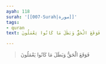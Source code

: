 ```yaml
---
ayah: 118
surah: '[[007-Surah|سورة]]'
tags:
- quran
text: فَوَقَعَ الْحَقُّ وَبَطَلَ مَا كَانُوا يَعْمَلُونَ

---
```

> فَوَقَعَ الْحَقُّ وَبَطَلَ مَا كَانُوا يَعْمَلُونَ
